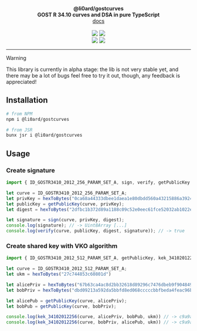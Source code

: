 <p align="center">
    <b>@li0ard/gostcurves</b><br>
    <b>GOST R 34.10 curves and DSA in pure TypeScript</b>
    <br>
    <a href="https://li0ard.is-cool.dev/gostcurves">docs</a>
    <br><br>
    <a href="https://github.com/li0ard/gostcurves/actions/workflows/test.yml"><img src="https://github.com/li0ard/gostcurves/actions/workflows/test.yml/badge.svg" /></a>
    <a href="https://github.com/li0ard/gostcurves/blob/main/LICENSE"><img src="https://img.shields.io/github/license/li0ard/gostcurves" /></a>
    <br>
    <a href="https://npmjs.com/package/@li0ard/gostcurves"><img src="https://img.shields.io/npm/v/@li0ard/gostcurves" /></a>
    <a href="https://jsr.io/@li0ard/gostcurves"><img src="https://jsr.io/badges/@li0ard/gostcurves" /></a>
    <br>
    <hr>
</p>

> [!WARNING]
> This library is currently in alpha stage: the lib is not very stable yet, and there may be a lot of bugs
> feel free to try it out, though, any feedback is appreciated!

## Installation

```bash
# from NPM
npm i @li0ard/gostcurves

# from JSR
bunx jsr i @li0ard/gostcurves
```

## Usage
### Create signature

```ts
import { ID_GOSTR3410_2012_256_PARAM_SET_A, sign, verify, getPublicKey } from "@li0ard/gostcurves";

let curve = ID_GOSTR3410_2012_256_PARAM_SET_A;
let privKey = hexToBytes("0ca68a44333dbee1daea1e80dbdd560a43215886a392472b898ed3721e1177e0");
let publicKey = getPublicKey(curve, privKey);
let digest = hexToBytes("2dfbc1b372d89a1188c09c52e0eec61fce52032ab1022e8e67ece6672b043ee5");

let signature = sign(curve, privKey, digest);
console.log(signature); // -> Uint8Array [...]
console.log(verify(curve, publicKey, digest, signature)); // -> true
```

### Create shared key with VKO algorithm
```ts
import { ID_GOSTR3410_2012_512_PARAM_SET_A, getPublicKey, kek_34102012256 } from "@li0ard/gostcurves"

let curve = ID_GOSTR3410_2012_512_PARAM_SET_A;
let ukm = hexToBytes("27c744853c60801d")

let alicePriv = hexToBytes("67b63ca4ac8d2bb32618d89296c7476dbeb9f9048496f202b1902cf2ce41dbc2f847712d960483458d4b380867f426c7ca0ff5782702dbc44ee8fc72d9ec90c9");
let bobPriv = hexToBytes("dbd09213a592da5bbfd8ed068cccccbbfbeda4feac96b9b4908591440b0714803b9eb763ef932266d4c0181a9b73eacf9013efc65ec07c888515f1b6f759c848");

let alicePub = getPublicKey(curve, alicePriv);
let bobPub = getPublicKey(curve, bobPriv);

console.log(kek_34102012256(curve, alicePriv, bobPub, ukm)) // -> c9a9a77320e2cc559ed72dce6f47e2192ccea95fa648670582c054c0ef36c221
console.log(kek_34102012256(curve, bobPriv, alicePub, ukm)) // -> c9a9a77320e2cc559ed72dce6f47e2192ccea95fa648670582c054c0ef36c221
```